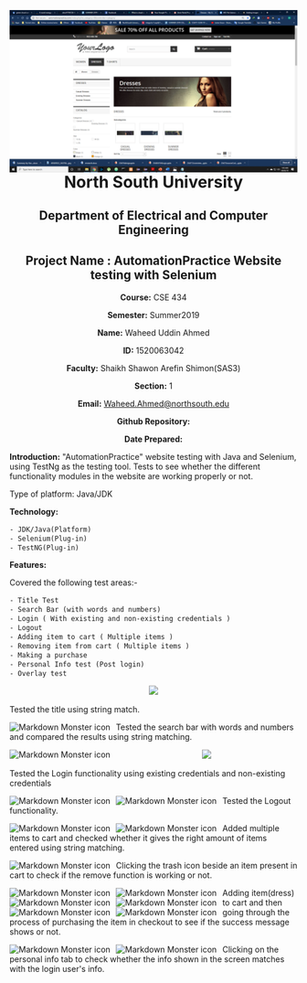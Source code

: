 <img src="images/Home Page.png"
     alt="Markdown Monster icon"
     style="float: left; margin-right: 10px;" />

<p align="center">
<img src="">
</p>

<div align="center">


# North South University </h5>
##  Department of Electrical and Computer Engineering </h3>

## Project Name : AutomationPractice Website testing with Selenium

**Course:** CSE 434

**Semester:** Summer2019

**Name:** Waheed Uddin Ahmed

**ID:** 1520063042

**Faculty:** Shaikh Shawon Arefin Shimon(SAS3)

**Section:** 1

**Email:** Waheed.Ahmed@northsouth.edu

**Github Repository:** [](https://github.com/)

**Date Prepared:** 
</div>



**Introduction:**
"AutomationPractice" website testing with Java and Selenium, using TestNg as the testing tool. Tests to see whether the different functionality modules in the website are working properly or not.


Type of platform: Java/JDK


**Technology:**

    - JDK/Java(Platform)
    - Selenium(Plug-in)
    - TestNG(Plug-in)

**Features:**

Covered the following test areas:-

    - Title Test
    - Search Bar (with words and numbers)
    - Login ( With existing and non-existing credentials )
    - Logout
    - Adding item to cart ( Multiple items )
    - Removing item from cart ( Multiple items )
    - Making a purchase 
    - Personal Info test (Post login)
    - Overlay test


<p align="center">
<img src="Title test.png">
</p>

Tested the title using string match.


<p align="center">
<img src="Search Bar.png" alt="Markdown Monster icon"
     style="float: left; margin-right: 10px;" />
</p>

Tested the search bar with words and numbers and compared the results using string matching.


<p align="center">
<img src="Login-1.png" alt="Markdown Monster icon"
     style="float: left; margin-right: 10px;" />
</p>

<p align="center">
<img src="Login-2.png">
</p>

Tested the Login functionality using existing credentials and non-existing credentials


<p align="center">
<img src="Logout-1.png" alt="Markdown Monster icon"
     style="float: left; margin-right: 10px;" />
</p>

<p align="center">
<img src="Logout-2.png" alt="Markdown Monster icon"
     style="float: left; margin-right: 10px;" />
</p>

Tested the Logout functionality.


<p align="center">
<img src="Adding Item to cart-1.png" alt="Markdown Monster icon"
     style="float: left; margin-right: 10px;" />
</p>

<p align="center">
<img src="Adding Item to cart-2.png" alt="Markdown Monster icon"
     style="float: left; margin-right: 10px;" />
</p>

Added multiple items to cart and checked whether it gives the right amount of items entered using string matching.


<p align="center">
<img src="Removing Item from cart.png" alt="Markdown Monster icon"
     style="float: left; margin-right: 10px;" />
</p>

Clicking the trash icon beside an item present in cart to check if the remove function is working or not.


<p align="center">
<img src="Making a purchase-1.png" alt="Markdown Monster icon"
     style="float: left; margin-right: 10px;" />
</p>

<p align="center">
<img src="Making a purchase-2.png" alt="Markdown Monster icon"
     style="float: left; margin-right: 10px;" />
</p>

<p align="center">
<img src="Making a purchase-3.png" alt="Markdown Monster icon"
     style="float: left; margin-right: 10px;" />
</p>

<p align="center">
<img src="Making a purchase-4.png" alt="Markdown Monster icon"
     style="float: left; margin-right: 10px;" />
</p>

<p align="center">
<img src="Making a purchase-5.png" alt="Markdown Monster icon"
     style="float: left; margin-right: 10px;" />
</p>

<p align="center">
<img src="Making a purchase-6.png" alt="Markdown Monster icon"
     style="float: left; margin-right: 10px;" />
</p>

Adding item(dress) to cart and then going through the process of purchasing the item in checkout to see if the success message shows or not.


<p align="center">
<img src="Personal info-1.png" alt="Markdown Monster icon"
     style="float: left; margin-right: 10px;" />
</p>

<p align="center">
<img src="Personal info-2.png" alt="Markdown Monster icon"
     style="float: left; margin-right: 10px;" />
</p>

Clicking on the personal info tab to check whether the info shown in the screen matches with the login user's info.